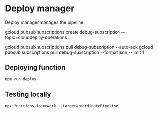 # Deploy manager

Deploy manager manages the pipeline.

gcloud pubsub subscriptions create debug-subscription --topic=clouddeploy-operations

gcloud pubsub subscriptions pull debug-subscription --auto-ack
gcloud pubsub subscriptions pull debug-subscription --format json --limit 1

## Deploying function

`npm run deploy`

## Testing locally

`npx functions-framework --target=coordinatePipeline`
